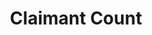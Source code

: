 ---
schema: default
title: Claimant Count
organization: Dundee City Council
notes: >-
    The Claimant Count measures the number of people claiming benefit principally for the reason of being unemployed:

    * from April 2015, the Claimant Count includes all Universal Credit claimants who are required to seek work and be available for work, as well as all JSA claimants
    * between May 2013 and March 2015, the Claimant Count includes all out of work Universal Credit claimants as well as all JSA claimants
    * between October 1996 and April 2013, the Claimant Count is a count of the number of people claiming Jobseeker's Allowance (JSA)
    between January 1971 (when comparable estimates start) and September 1996, it is an estimate of the number of people who would have claimed unemployment-related benefit if Jobseeker's Allowance had existed at that time

    The Claimant Count includes people who claim unemployment-related benefits but who do not receive payment. For example, some claimants will have had their benefits stopped for a limited period of time by Jobcentre Plus. Some people claim JSA in order to receive National Insurance Credits.

    Further information on the Claimant Count is available in the latest [Statistical Bulletin](https://www.ons.gov.uk/employmentandlabourmarket/peopleinwork/employmentandemployeetypes/bulletins/uklabourmarket/latest).
resources:
  - name: Claimant Count CSV
  - url: >-
      http://www.nomisweb.co.uk/api/v01/dataset/NM_162_1.data.csv?geography=1883242642...1883242664,1879048547,968885401...968885588&date=latest&gender=0&age=0&measure=1...4&measures=20100&select=date_name,geography_name,geography_code,gender_name,age_name,measure_name,measures_name,obs_value,obs_status_name
  - format: CSV

  - name: Claimant Count JSON
  - url: >-
      https://www.nomisweb.co.uk/api/v01/dataset/NM_162_1.data.json?geography=1879048547&date=latestMINUS6,latestMINUS3,latest&gender=0...2&age=0&measure=1,4&measures=20100
  - format: JSON

  - name: Claimant Count 
  - url: >-
      https://www.nomisweb.co.uk/api/v01/dataset/NM_162_1.data.csv?geography=1879048547&date=latestMINUS6,latestMINUS3,latest&gender=0...2&age=0&measure=1,4&measures=20100
  - format: 
license: Open Government Licence 3.0 (United Kingdom)
category:

  - Social protection n.e.c.
maintainer: Dundee City Council
maintainer_email: someone@example.com
---